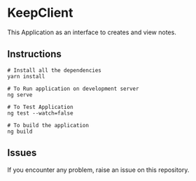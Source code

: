 # KeepClient

This Application as an interface to creates and view notes.

## Instructions

```
# Install all the dependencies
yarn install

# To Run application on development server
ng serve

# To Test Application
ng test --watch=false

# To build the application
ng build
```

## Issues

If you encounter any problem, raise an issue on this repository.
